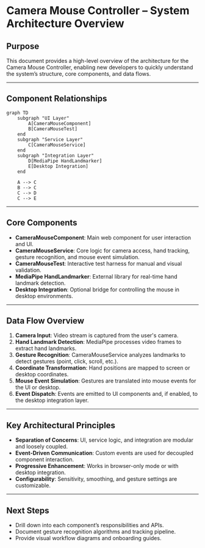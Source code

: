 # Camera Mouse Controller – System Architecture Overview

## Purpose

This document provides a high-level overview of the architecture for the Camera Mouse Controller, enabling new developers to quickly understand the system’s structure, core components, and data flows.

---

## Component Relationships

```mermaid
graph TD
    subgraph "UI Layer"
        A[CameraMouseComponent]
        B[CameraMouseTest]
    end
    subgraph "Service Layer"
        C[CameraMouseService]
    end
    subgraph "Integration Layer"
        D[MediaPipe HandLandmarker]
        E[Desktop Integration]
    end

    A --> C
    B --> C
    C --> D
    C --> E
```

---

## Core Components

- **CameraMouseComponent**: Main web component for user interaction and UI.
- **CameraMouseService**: Core logic for camera access, hand tracking, gesture recognition, and mouse event simulation.
- **CameraMouseTest**: Interactive test harness for manual and visual validation.
- **MediaPipe HandLandmarker**: External library for real-time hand landmark detection.
- **Desktop Integration**: Optional bridge for controlling the mouse in desktop environments.

---

## Data Flow Overview

1. **Camera Input**: Video stream is captured from the user's camera.
2. **Hand Landmark Detection**: MediaPipe processes video frames to extract hand landmarks.
3. **Gesture Recognition**: CameraMouseService analyzes landmarks to detect gestures (point, click, scroll, etc.).
4. **Coordinate Transformation**: Hand positions are mapped to screen or desktop coordinates.
5. **Mouse Event Simulation**: Gestures are translated into mouse events for the UI or desktop.
6. **Event Dispatch**: Events are emitted to UI components and, if enabled, to the desktop integration layer.

---

## Key Architectural Principles

- **Separation of Concerns**: UI, service logic, and integration are modular and loosely coupled.
- **Event-Driven Communication**: Custom events are used for decoupled component interaction.
- **Progressive Enhancement**: Works in browser-only mode or with desktop integration.
- **Configurability**: Sensitivity, smoothing, and gesture settings are customizable.

---

## Next Steps

- Drill down into each component’s responsibilities and APIs.
- Document gesture recognition algorithms and tracking pipeline.
- Provide visual workflow diagrams and onboarding guides.
